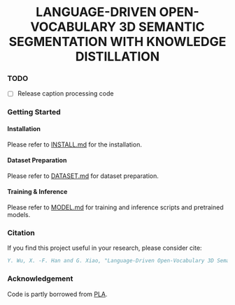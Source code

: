 <div align="center">

<h1>LANGUAGE-DRIVEN OPEN-VOCABULARY 3D SEMANTIC SEGMENTATION WITH KNOWLEDGE DISTILLATION</h1>

</div>

### TODO
- [ ] Release caption processing code

### Getting Started

#### Installation
Please refer to [INSTALL.md](docs/INSTALL.md) for the installation.

#### Dataset Preparation
Please refer to [DATASET.md](docs/DATASET.md) for dataset preparation.

#### Training & Inference

Please refer to [MODEL.md](docs/MODEL.md) for training and inference scripts and pretrained models.


### Citation
If you find this project useful in your research, please consider cite:
```bibtex
Y. Wu, X. -F. Han and G. Xiao, "Language-Driven Open-Vocabulary 3D Semantic Segmentation with Knowledge Distillation," ICASSP 2024 - 2024 IEEE International Conference on Acoustics, Speech and Signal Processing (ICASSP), Seoul, Korea, Republic of, 2024, pp. 3320-3324, doi: 10.1109/ICASSP48485.2024.10448295.
```

### Acknowledgement
Code is partly borrowed from [PLA](https://dingry.github.io/projects/PLA).
